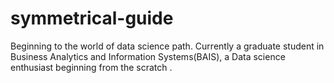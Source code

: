 # symmetrical-guide
Beginning to the world of data science path. 
Currently a graduate student in Business Analytics and Information Systems(BAIS), a Data science enthusiast beginning from the scratch .
